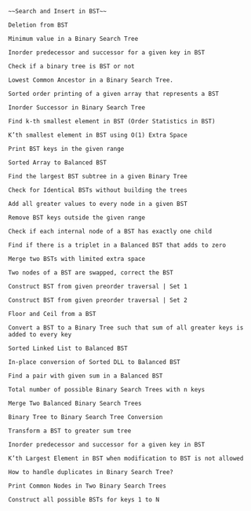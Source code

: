 
    ~~Search and Insert in BST~~
    
    Deletion from BST
    
    Minimum value in a Binary Search Tree
    
    Inorder predecessor and successor for a given key in BST
    
    Check if a binary tree is BST or not
    
    Lowest Common Ancestor in a Binary Search Tree.
    
    Sorted order printing of a given array that represents a BST
    
    Inorder Successor in Binary Search Tree
    
    Find k-th smallest element in BST (Order Statistics in BST)
    
    K’th smallest element in BST using O(1) Extra Space
    
    Print BST keys in the given range
    
    Sorted Array to Balanced BST
    
    Find the largest BST subtree in a given Binary Tree
    
    Check for Identical BSTs without building the trees
    
    Add all greater values to every node in a given BST
    
    Remove BST keys outside the given range
    
    Check if each internal node of a BST has exactly one child
    
    Find if there is a triplet in a Balanced BST that adds to zero
    
    Merge two BSTs with limited extra space
    
    Two nodes of a BST are swapped, correct the BST
    
    Construct BST from given preorder traversal | Set 1
    
    Construct BST from given preorder traversal | Set 2
    
    Floor and Ceil from a BST
    
    Convert a BST to a Binary Tree such that sum of all greater keys is added to every key
    
    Sorted Linked List to Balanced BST
    
    In-place conversion of Sorted DLL to Balanced BST
    
    Find a pair with given sum in a Balanced BST
    
    Total number of possible Binary Search Trees with n keys
    
    Merge Two Balanced Binary Search Trees
    
    Binary Tree to Binary Search Tree Conversion
    
    Transform a BST to greater sum tree
    
    Inorder predecessor and successor for a given key in BST
    
    K’th Largest Element in BST when modification to BST is not allowed
    
    How to handle duplicates in Binary Search Tree?
    
    Print Common Nodes in Two Binary Search Trees
    
    Construct all possible BSTs for keys 1 to N
